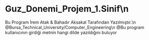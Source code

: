 # Guz_Donemi_Projem_1.Sinif\n
Bu Program İrem Atak & Bahadır Aksakal Tarafından Yazılmıştır.\n
@Bursa_Technical_University/Computer_Engineering\n
@Bu program kullanıcının girdiği metnin hangi dilde yazıldığını buluyor
